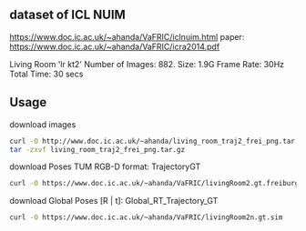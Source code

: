 
## dataset of ICL NUIM
https://www.doc.ic.ac.uk/~ahanda/VaFRIC/iclnuim.html
paper: https://www.doc.ic.ac.uk/~ahanda/VaFRIC/icra2014.pdf

Living Room 'lr kt2'
Number of Images: 882.
Size: 1.9G
Frame Rate: 30Hz
Total Time: 30 secs

## Usage
download images
```bash
curl -O http://www.doc.ic.ac.uk/~ahanda/living_room_traj2_frei_png.tar.gz
tar -zxvf living_room_traj2_frei_png.tar.gz
```

download Poses TUM RGB-D format: TrajectoryGT
```bash
curl -O https://www.doc.ic.ac.uk/~ahanda/VaFRIC/livingRoom2.gt.freiburg
```

download Global Poses [R | t]: Global_RT_Trajectory_GT
```bash
curl -O https://www.doc.ic.ac.uk/~ahanda/VaFRIC/livingRoom2n.gt.sim
```
